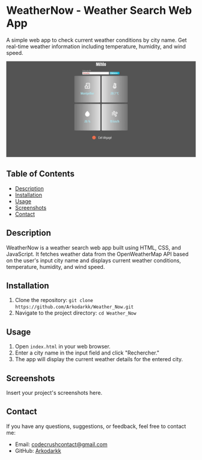 # WeatherNow - Weather Search Web App

A simple web app to check current weather conditions by city name. Get real-time weather information including temperature, humidity, and wind speed.

![App Screenshot](./images/Home_page.webp)

## Table of Contents

- [Description](#description)
- [Installation](#installation)
- [Usage](#usage)
- [Screenshots](#screenshots)
- [Contact](#contact)

## Description

WeatherNow is a weather search web app built using HTML, CSS, and JavaScript. It fetches weather data from the OpenWeatherMap API based on the user's input city name and displays current weather conditions, temperature, humidity, and wind speed.

## Installation

1. Clone the repository: `git clone https://github.com/Arkodarkk/Weather_Now.git`
2. Navigate to the project directory: `cd Weather_Now`

## Usage

1. Open `index.html` in your web browser.
2. Enter a city name in the input field and click "Rechercher."
3. The app will display the current weather details for the entered city.

## Screenshots

Insert your project's screenshots here.

## Contact

If you have any questions, suggestions, or feedback, feel free to contact me:

- Email: codecrushcontact@gmail.com
- GitHub: [Arkodarkk](https://github.com/Arkodarkk)
